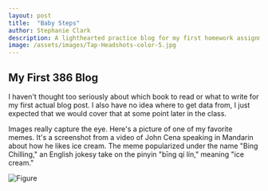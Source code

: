 ```yaml
---
layout: post
title:  "Baby Steps"
author: Stephanie Clark
description: A lighthearted practice blog for my first homework assignment.
image: /assets/images/Tap-Headshots-color-5.jpg
---
```


## My First 386 Blog  

I haven't thought too seriously about which book to read or what to write for my first actual blog post. I also have no idea where to get data from, I just expected that we would cover that at some point later in the class.

Images really capture the eye. Here's a picture of one of my favorite memes. It's a screenshot from a video of John Cena speaking in Mandarin about how he likes ice cream. The meme popularized under the name "Bing Chilling," an English jokesy take on the pinyin "bīng qí lín," meaning "ice cream."

![Figure](https://images.genius.com/b7856ba4b9670f426d8b347b3fc20a52.403x363x1.png)
